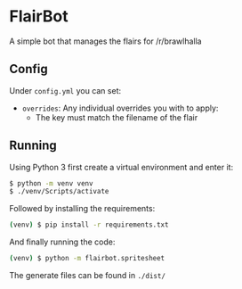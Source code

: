 # FlairBot

A simple bot that manages the flairs for /r/brawlhalla

## Config

Under `config.yml` you can set:

* `overrides`: Any individual overrides you with to apply:
    * The key must match the filename of the flair

## Running

Using Python 3 first create a virtual environment and enter it:

```bash
$ python -m venv venv
$ ./venv/Scripts/activate
```

Followed by installing the requirements:

```bash
(venv) $ pip install -r requirements.txt
```

And finally running the code:

```bash
(venv) $ python -m flairbot.spritesheet
```

The generate files can be found in `./dist/`

